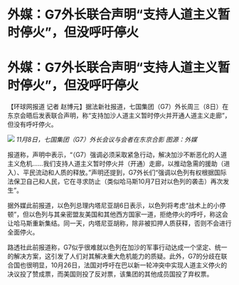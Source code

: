 # 外媒：G7外长联合声明“支持人道主义暂时停火”，但没呼吁停火

# 外媒：G7外长联合声明“支持人道主义暂时停火”，但没呼吁停火

【环球网报道 记者
赵博元】据法新社报道，七国集团（G7）外长周三（8日）在东京会晤后发表联合声明，称“支持加沙人道主义暂时停火并开通人道主义走廊”，但没有呼吁停火。

![](https://inews.gtimg.com/om_bt/OjJdS08c5HYktYhL0DVuMLhHo0Y74nnaUQ0cmv5LOrM2QAA/1000)
_11月8日，七国集团（G7）外长会议与会者在东京合影 图源：外媒_

报道称，声明中表示，“（G7）强调必须采取紧急行动，解决加沙不断恶化的人道主义危机……我们支持人道主义暂时停火并（开通）走廊，以推动急需的援助（进入）、平民流动和人质的释放。”声明还提到，G7外长们“强调以色列有权根据国际法保卫自己和人民，它在寻求防止（类似哈马斯10月7日对以色列的袭击）再次发生”。

据外媒此前报道，以色列总理内塔尼亚胡6日表示，以色列将考虑“战术上的小停顿”，但以色列与其亲密盟友美国和其他西方国家一道，拒绝停火的呼吁，称这会让哈马斯重新集结。同一天，内塔尼亚胡称，除非被扣押人质获释，否则不会进行全面停火。

路透社此前报道称，G7似乎很难就以色列在加沙的军事行动达成一个坚定、统一的解决方案，这引发了人们对其解决重大危机能力的质疑。此外，G7的分歧在联合国也很明显，10月26日，法国对呼吁在巴以新一轮冲突中实现人道主义停火的决议投了赞成票，而美国则投了反对票，该集团的其他成员国投了弃权票。

